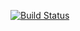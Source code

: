 [![Build Status](http://must-be.org/jenkins/job/consulo-intelliLang/badge/icon)](http://must-be.org/jenkins/job/consulo-intelliLang/)
